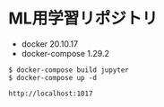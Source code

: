 # ML用学習リポジトリ

- docker 20.10.17
- docker-compose 1.29.2

```
$ docker-compose build jupyter
$ docker-compose up -d
```

```
http://localhost:1017
```
